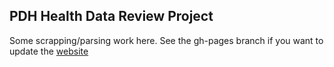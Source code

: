 ## PDH Health Data Review Project
Some scrapping/parsing work here. See the gh-pages branch if you want to update the [website](https://precisiondrivenhealth.github.io/pdh_data_review) 
